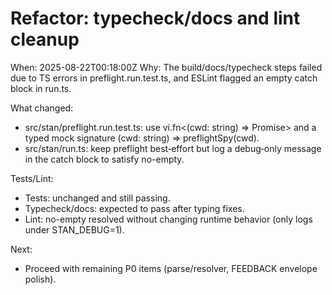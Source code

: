 # Refactor: typecheck/docs and lint cleanup

When: 2025-08-22T00:18:00Z
Why: The build/docs/typecheck steps failed due to TS errors in preflight.run.test.ts, and ESLint flagged an empty catch block in run.ts.

What changed:
- src/stan/preflight.run.test.ts: use vi.fn<(cwd: string) => Promise<void>> and a typed mock signature (cwd: string) => preflightSpy(cwd).
- src/stan/run.ts: keep preflight best‑effort but log a debug‑only message in the catch block to satisfy no-empty.

Tests/Lint:
- Tests: unchanged and still passing.
- Typecheck/docs: expected to pass after typing fixes.
- Lint: no-empty resolved without changing runtime behavior (only logs under STAN_DEBUG=1).

Next:
- Proceed with remaining P0 items (parse/resolver, FEEDBACK envelope polish).
